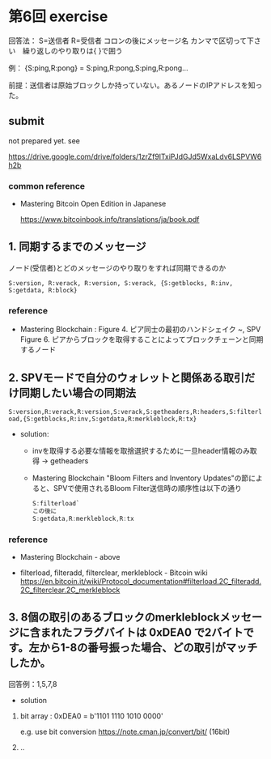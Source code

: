 # 第6回 exercise

回答法：
S=送信者  R=受信者  コロンの後にメッセージ名
カンマで区切って下さい　繰り返しのやり取りは{ }で囲う

例： {S:ping,R:pong} = S:ping,R:pong,S:ping,R:pong...

前提：送信者は原始ブロックしか持っていない。あるノードのIPアドレスを知った。

## submit

not prepared yet. see

<https://drive.google.com/drive/folders/1zrZf9lTxiPJdGJd5WxaLdv6LSPVW6h2b>

### common reference

- Mastering Bitcoin Open Edition in Japanese

    <https://www.bitcoinbook.info/translations/ja/book.pdf>

## 1. 同期するまでのメッセージ

ノード(受信者)とどのメッセージのやり取りをすれば同期できるのか

`S:version, R:verack, R:version, S:verack,
{S:getblocks, R:inv, S:getdata, R:block}`

### reference

- Mastering Blockchain : Figure 4. ピア同士の最初のハンドシェイク ~, SPV Figure 6. ピアからブロックを取得することによってブロックチェーンと同期するノード

## 2. SPVモードで自分のウォレットと関係ある取引だけ同期したい場合の同期法

`S:version,R:verack,R:version,S:verack,S:getheaders,R:headers,S:filterload,{S:getblocks,R:inv,S:getdata,R:merkleblock,R:tx}`

- solution:

  - invを取得する必要な情報を取捨選択するために一旦header情報のみ取得 -> getheaders
  
  - Mastering Blockchain "Bloom Filters and Inventory Updates"の節によると、SPVで使用されるBloom Filter送信時の順序性は以下の通り

    ```C
    S:filterload`
    この後に
    S:getdata,R:merkleblock,R:tx
    ```

### reference

- Mastering Blockchain - above

- filterload, filteradd, filterclear, merkleblock - Bitcoin wiki
    <https://en.bitcoin.it/wiki/Protocol_documentation#filterload.2C_filteradd.2C_filterclear.2C_merkleblock>

## 3. 8個の取引のあるブロックのmerkleblockメッセージに含まれたフラグバイトは 0xDEA0 で2バイトです。左から1-8の番号振った場合、どの取引がマッチしたか。

回答例：1,5,7,8

- solution

1. bit array : 0xDEA0 = b'1101 1110 1010 0000'

    e.g. use bit conversion <https://note.cman.jp/convert/bit/> (16bit)

2. ..

